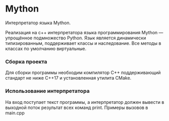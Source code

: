 # Mython

Интерпретатор языка Mython.

Реализация на с++ интерпретатора языка программирования Mython — упрощённое подмножество Python. Язык является динамически типизированным, поддерживает классы и наследование. Все методы в классах по умолчанию виртуальные.

### Сборка проекта
Для сборки программы необходим компилятор С++ поддерживающий стандарт не ниже С++17 и установленная утилита CMake.

### Использование интерпретатора
На вход поступает текст программы, а интерпретатор должен вывести в выходной поток результат всех команд print. Примеры вызовов в main.cpp
